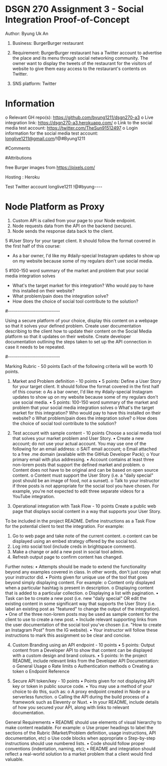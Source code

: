# DSGN 270 Assignment 3 - Social Integration Proof-of-Concept

Author: Byung Uk An

1. Business: BurgerBurger restaurant
2. Requirement: BurgerBurger restaurant has a Twitter account to advertise the place and its menu through social networking community. The owner want to display the tweets of the restaurant for the visitors of website to give them easy access to the restaurant's contents on Twitter.

3. SNS platform: Twitter

# Information
o	Relevant GH repo(s): https://github.com/byung1211/dsgn270-a3
o	Live integration link: https://dsgn270-a3.herokuapp.com/
o	Link to the social media test account: https://twitter.com/TheSun91512497
o	Login information for the social media test account: longlive1211@gmail.com/!@#Byung1211

 
#Comments
 
#Attributions 

free Burger images from https://pixels.com/

Hosting : Heroku

Test Twitter account
longlive1211
!@#byung----


# Node Platform as Proxy
1.	Custom API is called from your page to your Node endpoint.
2.	Node requests data from the API on the backend (secure).
3.	Node sends the response data back to the client.

5
#User Story for your target client. It should follow the format covered in the first half of this course:

- As a bar owner, I'd like my #daily-special Instagram updates to show up on my website because some of my regulars don't use social media.

5
#100-150 word summary of the market and problem that your social media integration solves
-	What's the target market for this integration? Who would pay to have this installed on their website?
-	What problem/pain does the integration solve?
-	How does the choice of social tool contribute to the solution?

#--------------------------

Using a secure platform of your choice, display this content on a webpage so that it solves your defined problem.
Create user documentation describing to the client how to update their content on the Social Media platform so that it updates on their website.
Create developer documentation outlining the steps taken to set up the API connection in case it needs to be repeated.

#--------------------------

Marking Rubric - 50 points
Each of the following criteria will be worth 10 points.
1. Market and Problem definition - 10 points
•	5 points: Define a User Story for your target client. It should follow the format covered in the first half of this course:
o	As a bar owner, I'd like my #daily-special Instagram updates to show up on my website because some of my regulars don't use social media.
•	5 points: 100-150 word summary of the market and problem that your social media integration solves
o	What's the target market for this integration? Who would pay to have this installed on their website?
o	What problem/pain does the integration solve?
o	How does the choice of social tool contribute to the solution?


2. Test account with sample content - 10 points
Choose a social media tool that solves your market problem and User Story.
•	Create a new account; do not use your actual account. You may use one of the following for an email address:
o	SAIT email account;
o	Email attached to a free .me domain (available with the GitHub Developer Pack);
o	Your primary email with plus addressing.
•	Account contains at least three non-lorem posts that support the defined market and problem.
o	Content does not have to be original and can be based on open source content.
o	Content must support the User Story (i.e. a "daily special" post should be an image of food, not a sunset).
o	Talk to your instructor if three posts is not appropriate for the social tool you have chosen. For example, you're not expected to edit three separate videos for a YouTube integration.


3. Operational integration with Task Flow - 10 points
Create a public web page that displays social content in a way that supports your User Story.

To be included in the project README. Define instructions as a Task Flow for the potential client to test the integration. For example:
1.	Go to web page and take note of the current content.
o	content can be displayed using an embed strategy offered by the social tool.
2.	Log into social tool (include creds in brightspace comment).
3.	Make a change or add a new post in social tool admin.
4.	Refresh output page to confirm content has changed.

Further notes:
•	Attempts should be made to extend the functionality beyond any examples covered in class. In other words, don't just copy what your instructor did.
•	Points given for unique use of the tool that goes beyond simply displaying content. For example:
o	Content only displayed when a particular hashtag is present in description.
o	Displaying content that is added to a particular collection.
o	Displaying a list with pagination.
•	Task can be to create a new post (i.e. new "daily special" OR edit the existing content in some significant way that supports the User Story (i.e. label an existing post as "featured" to change the output of the integration).
•	One of the three non-lorem posts may be used as sample content for the client to use to create a new post.
•	Include relevant supporting links from the user documentation of the social tool you've chosen (i.e. "How to create an Instagram Post" from the IG website).
•	Your instructor will follow these instructions to mark this assignment so be clear and concise.

4. Custom Branding using an API endpoint - 10 points
•	5 points: Output content from a Developer API to show that content can be displayed with a custom design and brand colours.
•	5 points: In the project README, include relevant links from the Developer API Documentation:
o	General Usage
o	Rate limits
o	Authentication methods
o	Creating a token
o	Endpoint Reference

5. Secure API token/key - 10 points
•	Points given for not displaying API key or token in public source code.
•	You may use a method of your choice to do this, such as:
o	A proxy endpoint created in Node or a serverless function.
o	Calling the API during the build process of a framework such as Eleventy or Nuxt.
•	In your README, include details of how you secured your API, along with links to relevant documentation.
 
General Requirements
•	README should use elements of visual hierarchy to make content readable. For example:
o	Use proper headings to label the sections of the Rubric (Market/Problem definition, usage instructions, API documentation, etc)
o	Use code blocks when appropriate
o	Step-by-step instructions should use numbered lists.
•	Code should follow proper conventions (indentation, naming, etc);
•	README and integration should reflect a real-world solution to a market problem that a client would find valuable.
 
 
 

